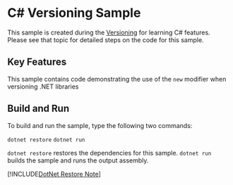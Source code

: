 C# Versioning Sample
================

This sample is created during the [Versioning](https://docs.microsoft.com/dotnet/csharp/versioning)
for learning C# features. Please see that topic for detailed steps on the code
for this sample.

Key Features
------------

This sample contains code demonstrating the use of 
the `new` modifier when versioning .NET libraries

Build and Run
-------------

To build and run the sample, type the following two commands:

`dotnet restore`
`dotnet run`

`dotnet restore` restores the dependencies for this sample.
`dotnet run` builds the sample and runs the output assembly.

[!INCLUDE[DotNet Restore Note](~/include/dotnet-restore-note.md.md)]
